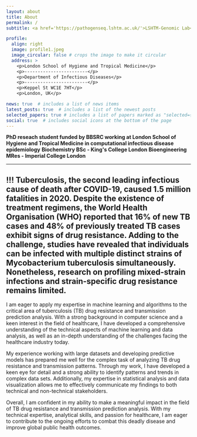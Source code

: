 ```yaml
---
layout: about
title: About
permalink: /
subtitle: <a href='https://pathogenseq.lshtm.ac.uk/'>LSHTM-Genomic Lab</a> | <a href='https://www.linkedin.com/in/w15/'>LinkedIn</a>

profile:
  align: right
  image: profile1.jpeg
  image_circular: false # crops the image to make it circular
  address: >
    <p>London School of Hygiene and Tropical Medicine</p>
    <p>------------------------</p>
    <p>Department of Infectious Diseases</p>
    <p>------------------------</p>
    <p>Keppel St WC1E 7HT</p>
    <p>London, UK</p>

news: true  # includes a list of news items
latest_posts: true  # includes a list of the newest posts
selected_papers: true # includes a list of papers marked as "selected={true}"
social: true  # includes social icons at the bottom of the page
---
```


<b>PhD reseach student funded by BBSRC working at London School of Hygiene and Tropical Medicine in computational infectious disease epidemiology</b>
<b>Biochemistry BSc - King's College London</b>
<b>Bioengineering MRes - Imperial College London</b>

---
!!!
  Tuberculosis, the second leading infectious cause of death after COVID-19, caused 1.5 million fatalities in 2020. Despite the existence of treatment regimens, the World Health Organisation (WHO) reported that 16% of new TB cases and 48% of previously treated TB cases exhibit signs of drug resistance. Adding to the challenge, studies have revealed that individuals can be infected with multiple distinct strains of Mycobacterium tuberculosis simultaneously. Nonetheless, research on profiling mixed-strain infections and strain-specific drug resistance remains limited.
---

I am eager to apply my expertise in machine learning and algorithms to the critical area of tuberculosis (TB) drug resistance and transmission prediction analysis. With a strong background in computer science and a keen interest in the field of healthcare, I have developed a comprehensive understanding of the technical aspects of machine learning and data analysis, as well as an in-depth understanding of the challenges facing the healthcare industry today.

My experience working with large datasets and developing predictive models has prepared me well for the complex task of analyzing TB drug resistance and transmission patterns. Through my work, I have developed a keen eye for detail and a strong ability to identify patterns and trends in complex data sets. Additionally, my expertise in statistical analysis and data visualization allows me to effectively communicate my findings to both technical and non-technical stakeholders.

Overall, I am confident in my ability to make a meaningful impact in the field of TB drug resistance and transmission prediction analysis. With my technical expertise, analytical skills, and passion for healthcare, I am eager to contribute to the ongoing efforts to combat this deadly disease and improve global public health outcomes.

<!-- Put your address / P.O. box / other info right below your picture. You can also disable any of these elements by editing `profile` property of the YAML header of your `_pages/about.md`. Edit `_bibliography/papers.bib` and Jekyll will render your [publications page](/al-folio/publications/) automatically.

Link to your social media connections, too. This theme is set up to use [Font Awesome icons](http://fortawesome.github.io/Font-Awesome/) and [Academicons](https://jpswalsh.github.io/academicons/), like the ones below. Add your Facebook, Twitter, LinkedIn, Google Scholar, or just disable all of them. -->
